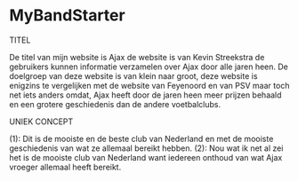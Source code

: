 # MyBandStarter

TITEL

De titel van mijn website is Ajax de website is van Kevin Streekstra de gebruikers kunnen informatie verzamelen over Ajax door alle jaren heen.
De doelgroep van deze website is van klein naar groot, deze website is enigzins te vergelijken met de website van Feyenoord en van PSV maar toch net iets anders
omdat, Ajax heeft door de jaren heen meer prijzen behaald en een grotere geschiedenis dan de andere voetbalclubs.


UNIEK CONCEPT

(1): Dit is de mooiste en de beste club van Nederland en met de mooiste geschiedenis van wat ze allemaal bereikt hebben.
(2): Nou wat ik net al zei het is de mooiste club van Nederland want iedereen onthoud van wat Ajax vroeger allemaal heeft bereikt.
